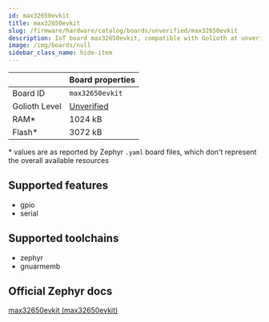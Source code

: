 ```yaml
---
id: max32650evkit
title: max32650evkit
slug: /firmware/hardware/catalog/boards/unverified/max32650evkit
description: IoT board max32650evkit, compatible with Golioth at unverified level.
image: /img/boards/null
sidebar_class_name: hide-item
---
```


[//]: # (This is an auto-generated file, do not edit! Changes to it will be lost upon re-generation)



|                | Board properties     |
| -------------  | -------------------- |
| Board ID       | `max32650evkit` |
| Golioth Level  | [Unverified](/firmware/hardware#unverified-boards) |
| RAM*           | 1024 kB |
| Flash*         | 3072 kB |

\* values are as reported by Zephyr `.yaml` board files, which don't represent the overall available resources



## Supported features

* gpio
* serial

## Supported toolchains

* zephyr
* gnuarmemb

## Official Zephyr docs

[max32650evkit (max32650evkit)](https://docs.zephyrproject.org/latest/boards/adi/max32650evkit/doc/index.html)
